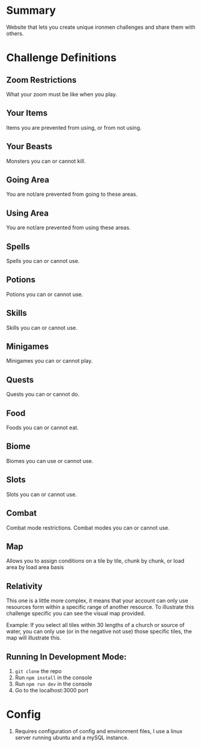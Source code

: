 # Summary

Website that lets you create unique ironmen challenges and share them with others.

# Challenge Definitions

## Zoom Restrictions

What your zoom must be like when you play.

## Your Items

Items you are prevented from using, or from not using.

## Your Beasts

Monsters you can or cannot kill.

## Going Area

You are not/are prevented from going to these areas.

## Using Area

You are not/are prevented from using these areas.

## Spells

Spells you can or cannot use.

## Potions

Potions you can or cannot use.

## Skills

Skills you can or cannot use.

## Minigames

Minigames you can or cannot play.

## Quests

Quests you can or cannot do.

## Food

Foods you can or cannot eat.

## Biome

Biomes you can use or cannot use.

## Slots

Slots you can or cannot use.

## Combat

Combat mode restrictions. Combat modes you can or cannot use.

## Map

Allows you to assign conditions on a tile by tile, chunk by chunk, or load area by load area basis

## Relativity

This one is a little more complex, it means that your account can only use resources form within a specific range of another resource. To illustrate this challenge specific you can see the visual map provided.

Example: If you select all tiles within 30 lengths of a church or source of water, you can only use (or in the negative not use) those specific tiles, the map will illustrate this.

## Running In Development Mode:
1. `git clone` the repo
2. Run `npm install` in the console
3. Run `npm run dev` in the console
4. Go to the localhost:3000 port

# Config

1. Requires configuration of config and environment files, I use a linux server running ubuntu and a mySQL instance.
